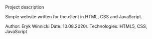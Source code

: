 Project description

Simple website written for the client in HTML, CSS and JavaScript.

Author: Eryk Winnicki
Date: 10.08.2020r.
Technologies: HTML5, CSS, JavaScript
